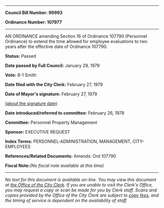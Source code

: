 

********

**Council Bill Number: 99993**
   
**Ordinance Number: 107977**
********

 AN ORDINANCE amending Section 16 of Ordinance 107790 (Personnel Ordinance) to extend the time allowed for employee evaluations to two years after the effective date of Ordinance 107790.

**Status:** Passed
   
**Date passed by Full Council:** January 29, 1979
   
**Vote:** 8-1 Smith
   
**Date filed with the City Clerk:** February 27, 1979
   
**Date of Mayor's signature:** February 27, 1979
   
[(about the signature date)](/~public/approvaldate.htm)
   
   
   
**Date introduced/referred to committee:** February 26, 1978
   
**Committee:** Personnel Property Management
   
**Sponsor:** EXECUTIVE REQUEST
   
   
**Index Terms:** PERSONNEL-ADMINISTRATION, MANAGEMENT, CITY-EMPLOYEES

**References/Related Documents:** Amends: Ord 107790

**Fiscal Note:**_(No fiscal note available at this time)_
********

_No text for this document is available on-line. You may view this document at [the Office of the City Clerk](http://www.seattle.gov/leg/clerk/contactUs.htm). If you are unable to visit the Clerk's Office, you may request a copy or scan be made for you by Clerk staff. Scans and copies provided by the Office of the City Clerk are subject to [copy fees](http://clerk.seattle.gov/~public/clerkfees.htm), and the timing of service is dependent on the availability of staff._

